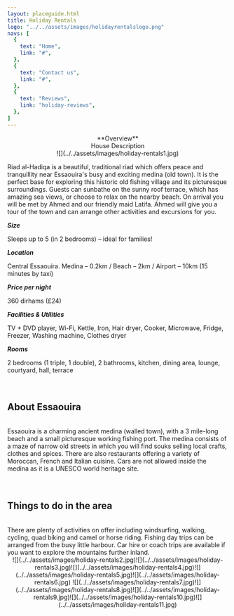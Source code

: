```yaml
---
layout: placeguide.html
title: Holiday Rentals
logo: "../../assets/images/holidayrentalslogo.png"
navs: [
  {
    text: "Home",
    link: "#",
  },
  {
    text: "Contact us",
    link: "#",
  },
  {
    text: "Reviews",
    link: "holiday-reviews",
  },
]
---
```



<center>
**Overview** <br>
House Description</center>

<center>![](../../assets/images/holiday-rentals1.jpg)</center>

Riad al-Hadiqa is a beautiful, traditional riad which offers peace and tranquillity near Essaouira's busy and exciting medina (old town). It is the perfect base for exploring this historic old fishing village and its picturesque surroundings. Guests can sunbathe on the sunny roof terrace, which has amazing sea views, or choose to relax on the nearby beach. On arrival you will be met by Ahmed and our friendly maid Latifa. Ahmed will give you a tour of the town and can arrange other activities and excursions for you.

***Size***

Sleeps up to 5 (in 2 bedrooms) – ideal for families!

***Location***

Central Essaouira. Medina – 0.2km / Beach – 2km / Airport – 10km (15 minutes by taxi)

***Price per night***

360 dirhams (£24)

***Facilities & Utilities***

TV + DVD player, Wi-Fi, Kettle, Iron, Hair dryer, Cooker, Microwave, Fridge, Freezer, Washing machine, Clothes dryer

***Rooms***

2 bedrooms (1 triple, 1 double), 2 bathrooms, kitchen, dining area, lounge, courtyard, hall, terrace
<br><br><br>
## About Essaouira
<br>
Essaouira is a charming ancient medina (walled town), with a 3 mile-long beach and a small picturesque working fishing port. The medina consists of a maze of narrow old streets in which you will find souks selling local crafts, clothes and spices. There are also restaurants offering a variety of Moroccan, French and Italian cuisine. Cars are not allowed inside the medina as it is a UNESCO world heritage site.
<br><br><br>

## Things to do in the area
<br>
There are plenty of activities on offer including windsurfing, walking, cycling, quad biking and camel or horse riding. Fishing day trips can be arranged from the busy little harbour. Car hire or coach trips are available if you want to explore the mountains further inland.

<center>![](../../assets/images/holiday-rentals2.jpg)![](../../assets/images/holiday-rentals3.jpg)![](../../assets/images/holiday-rentals4.jpg)![](../../assets/images/holiday-rentals5.jpg)![](../../assets/images/holiday-rentals6.jpg) ![](../../assets/images/holiday-rentals7.jpg)![](../../assets/images/holiday-rentals8.jpg)![](../../assets/images/holiday-rentals9.jpg)![](../../assets/images/holiday-rentals10.jpg)![](../../assets/images/holiday-rentals11.jpg)</center>
